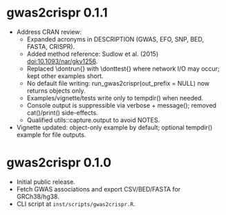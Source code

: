 # gwas2crispr 0.1.1

- Address CRAN review:
  - Expanded acronyms in DESCRIPTION (GWAS, EFO, SNP, BED, FASTA, CRISPR).
  - Added method reference: Sudlow et al. (2015) <doi:10.1093/nar/gkv1256>.
  - Replaced \dontrun{} with \donttest{} where network I/O may occur; kept other examples short.
  - No default file writing: run_gwas2crispr(out_prefix = NULL) now returns objects only.
  - Examples/vignette/tests write only to tempdir() when needed.
  - Console output is suppressible via verbose + message(); removed cat()/print() side-effects.
  - Qualified utils::capture.output to avoid NOTES.
- Vignette updated: object-only example by default; optional tempdir() example for file outputs.

# gwas2crispr 0.1.0

- Initial public release.
- Fetch GWAS associations and export CSV/BED/FASTA for GRCh38/hg38.
- CLI script at `inst/scripts/gwas2crispr.R`.
